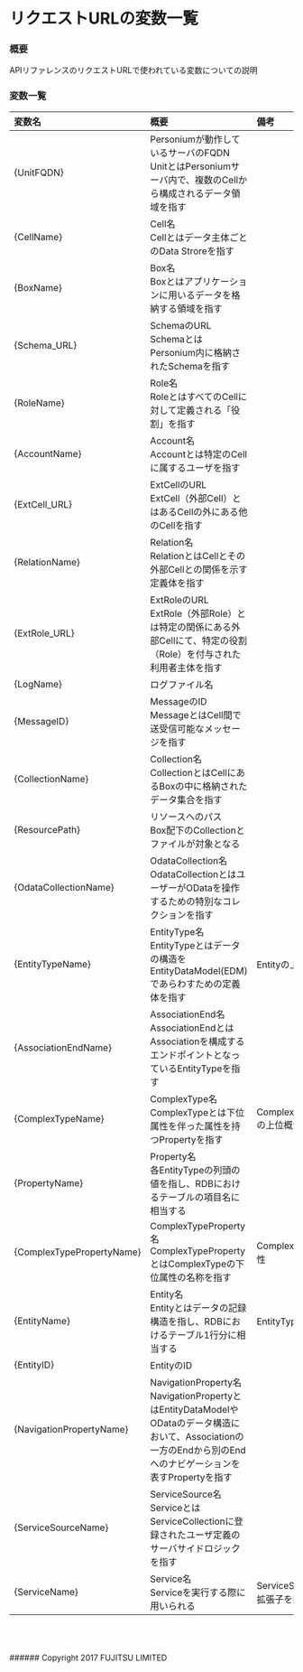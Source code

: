 # リクエストURLの変数一覧
### 概要
APIリファレンスのリクエストURLで使われている変数についての説明

### 変数一覧

|変数名<br>|概要<br>|備考<br>|
|:--|:--|:--|
|{UnitFQDN}<br>|Personiumが動作しているサーバのFQDN<br>UnitとはPersoniumサーバ内で、複数のCellから構成されるデータ領域を指す<br>|<br>|
|{CellName}<br>|Cell名<br>Cellとはデータ主体ごとのData Stroreを指す<br>|<br>|
|{BoxName}<br>|Box名<br>Boxとはアプリケーションに用いるデータを格納する領域を指す<br>|<br>|
|{Schema_URL}<br>|SchemaのURL<br>SchemaとはPersonium内に格納されたSchemaを指す|<br>|
|{RoleName}<br>|Role名<br>RoleとはすべてのCellに対して定義される「役割」を指す<br>|<br>|
|{AccountName}<br>|Account名<br>Accountとは特定のCellに属するユーザを指す<br>|<br>|
|{ExtCell_URL}<br>|ExtCellのURL<br>ExtCell（外部Cell）とはあるCellの外にある他のCellを指す<br>|<br>|
|{RelationName}<br>|Relation名<br>RelationとはCellとその外部Cellとの関係を示す定義体を指す<br>|<br>|
|{ExtRole_URL}<br>|ExtRoleのURL<br>ExtRole（外部Role）とは特定の関係にある外部Cellにて、特定の役割（Role）を付与された利用者主体を指す<br>|<br>|
|{LogName}<br>|ログファイル名<br>|<br>|
|{MessageID}<br>|MessageのID<br>MessageとはCell間で送受信可能なメッセージを指す<br>|<br>|
|{CollectionName}<br>|Collection名<br>CollectionとはCellにあるBoxの中に格納されたデータ集合を指す<br>|<br>|
|{ResourcePath}<br>|リソースへのパス<br>Box配下のCollectionとファイルが対象となる<br>|<br>|
|{OdataCollectionName}<br>|OdataCollection名<br>OdataCollectionとはユーザーがODataを操作するための特別なコレクションを指す<br>|<br>|
|{EntityTypeName}<br>|EntityType名<br>EntityTypeとはデータの構造をEntityDataModel(EDM)であらわすための定義体を指す<br>|Entityの上位概念<br>|
|{AssociationEndName}<br>|AssociationEnd名<br>AssociationEndとはAssociationを構成するエンドポイントとなっているEntityTypeを指す<br>|<br>|
|{ComplexTypeName}<br>|ComplexType名<br>ComplexTypeとは下位属性を伴った属性を持つPropertyを指す<br>|ComplexTypePropertyの上位概念<br>|
|{PropertyName}<br>|Property名<br>各EntityTypeの列頭の値を指し、RDBにおけるテーブルの項目名に相当する<br>|<br>|
|{ComplexTypePropertyName}<br>|ComplexTypeProperty名<br>ComplexTypePropertyとはComplexTypeの下位属性の名称を指す<br>|ComplexTypeの下位属性<br>|
|{EntityName}<br>|Entity名<br>Entityとはデータの記録構造を指し、RDBにおけるテーブル1行分に相当する<br>|EntityTypeの下位属性<br>|
|{EntityID}<br>|EntityのID<br>|<br>|
|{NavigationPropertyName}<br>|NavigationProperty名<br>NavigationPropertyとはEntityDataModelやODataのデータ構造において、Associationの一方のEndから別のEndへのナビゲーションを表すPropertyを指す<br>|<br>|
|{ServiceSourceName}<br>|ServiceSource名<br>ServiceとはServiceCollectionに登録されたユーザ定義のサーバサイドロジックを指す<br>|<br>|
|{ServiceName}<br>|Service名<br>Serviceを実行する際に用いられる<br>|ServiceSource名から拡張子を除いたもの<br>|
<br>
<br>
<br>
###### Copyright 2017    FUJITSU LIMITED

